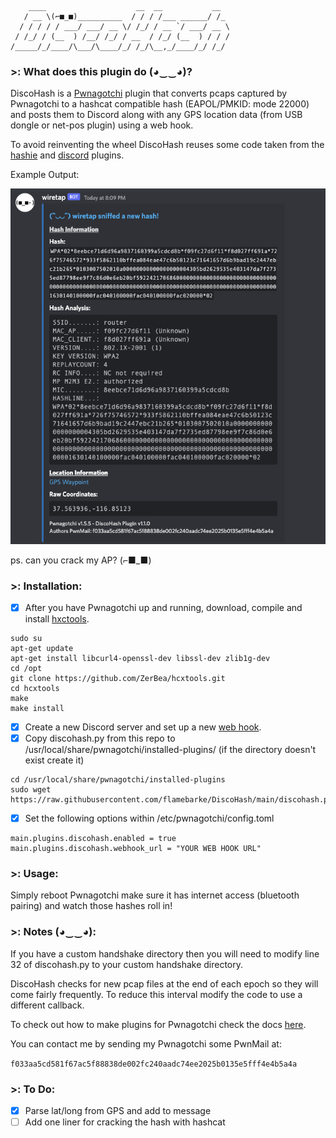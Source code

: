 ```
    ____                    __  __           __  
   / __ \(⌐■_■)__________  / / / /___ ______/ /_ 
  / / / / / ___/ ___/ __ \/ /_/ / __ `/ ___/ __ \
 / /_/ / (__  ) /__/ /_/ / __  / /_/ (__  ) / / /
/_____/_/____/\___/\____/_/ /_/\__,_/____/_/ /_/  
```

### >: What does this plugin do (◕‿‿◕)?

DiscoHash is a [Pwnagotchi](https://pwnagotchi.ai/) plugin that converts pcaps captured by Pwnagotchi to a hashcat compatible hash (EAPOL/PMKID: mode 22000) and posts them to Discord along with any GPS location data (from USB dongle or net-pos plugin) using a web hook.

To avoid reinventing the wheel DiscoHash reuses some code taken from the [hashie](https://github.com/evilsocket/pwnagotchi-plugins-contrib/blob/master/hashie.py) and [discord](https://github.com/evilsocket/pwnagotchi-plugins-contrib/blob/master/discord.py) plugins.

Example Output:

![DiscoHash Discord message](/discohash.png)

ps. can you crack my AP? (⌐■_■)


### >: Installation:

- [X] After you have Pwnagotchi up and running, download, compile and install [hxctools](https://github.com/ZerBea/hcxtools).
```
sudo su
apt-get update
apt-get install libcurl4-openssl-dev libssl-dev zlib1g-dev
cd /opt
git clone https://github.com/ZerBea/hcxtools.git
cd hcxtools
make
make install
```
- [X] Create a new Discord server and set up a new [web hook](https://support.discord.com/hc/en-us/articles/228383668-Intro-to-Webhooks).
- [X] Copy discohash.py from this repo to /usr/local/share/pwnagotchi/installed-plugins/ (if the directory doesn't exist create it)
```
cd /usr/local/share/pwnagotchi/installed-plugins
sudo wget https://raw.githubusercontent.com/flamebarke/DiscoHash/main/discohash.py
```
- [X] Set the following options within /etc/pwnagotchi/config.toml
```
main.plugins.discohash.enabled = true
main.plugins.discohash.webhook_url = "YOUR WEB HOOK URL"
```


### >: Usage:

Simply reboot Pwnagotchi make sure it has internet access (bluetooth pairing) and watch those hashes roll in!


### >: Notes (◕‿‿◕):

If you have a custom handshake directory then you will need to modify line 32 of discohash.py to your custom handshake directory.

DiscoHash checks for new pcap files at the end of each epoch so they will come fairly frequently. To reduce this interval modify the code to use a different callback. 

To check out how to make plugins for Pwnagotchi check the docs [here](https://pwnagotchi.ai/plugins/#developing-your-own-plugin).

You can contact me by sending my Pwnagotchi some PwnMail at:

`f033aa5cd581f67ac5f88838de002fc240aadc74ee2025b0135e5fff4e4b5a4a`


### >: To Do:

- [X] Parse lat/long from GPS and add to message
- [ ] Add one liner for cracking the hash with hashcat
